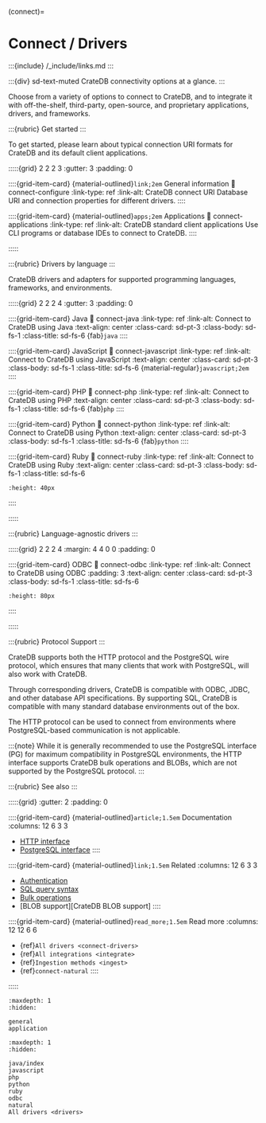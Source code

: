 (connect)=
# Connect / Drivers

:::{include} /_include/links.md
:::

:::{div} sd-text-muted
CrateDB connectivity options at a glance.
:::

Choose from a variety of options to connect to CrateDB, and to integrate it with
off-the-shelf, third-party, open-source, and proprietary applications, drivers,
and frameworks.

:::{rubric} Get started
:::

To get started,
please learn about typical connection URI formats for CrateDB and its
default client applications.

:::::{grid} 2 2 2 3
:gutter: 3
:padding: 0

::::{grid-item-card} {material-outlined}`link;2em` General information
:link: connect-configure
:link-type: ref
:link-alt: CrateDB connect URI
Database URI and connection properties for different drivers.
::::

::::{grid-item-card} {material-outlined}`apps;2em` Applications
:link: connect-applications
:link-type: ref
:link-alt: CrateDB standard client applications
Use CLI programs or database IDEs to connect to CrateDB.
::::

:::::


:::{rubric} Drivers by language
:::

CrateDB drivers and adapters for supported programming languages, frameworks, and environments.

:::::{grid} 2 2 2 4
:gutter: 3
:padding: 0

::::{grid-item-card} Java
:link: connect-java
:link-type: ref
:link-alt: Connect to CrateDB using Java
:text-align: center
:class-card: sd-pt-3
:class-body: sd-fs-1
:class-title: sd-fs-6
{fab}`java`
::::

::::{grid-item-card} JavaScript
:link: connect-javascript
:link-type: ref
:link-alt: Connect to CrateDB using JavaScript
:text-align: center
:class-card: sd-pt-3
:class-body: sd-fs-1
:class-title: sd-fs-6
{material-regular}`javascript;2em`
::::

::::{grid-item-card} PHP
:link: connect-php
:link-type: ref
:link-alt: Connect to CrateDB using PHP
:text-align: center
:class-card: sd-pt-3
:class-body: sd-fs-1
:class-title: sd-fs-6
{fab}`php`
::::

::::{grid-item-card} Python
:link: connect-python
:link-type: ref
:link-alt: Connect to CrateDB using Python
:text-align: center
:class-card: sd-pt-3
:class-body: sd-fs-1
:class-title: sd-fs-6
{fab}`python`
::::

::::{grid-item-card} Ruby
:link: connect-ruby
:link-type: ref
:link-alt: Connect to CrateDB using Ruby
:text-align: center
:class-card: sd-pt-3
:class-body: sd-fs-1
:class-title: sd-fs-6

```{image} /_assets/icon/ruby-logo.svg
:height: 40px
```

::::

:::::

:::{rubric} Language-agnostic drivers
:::

:::::{grid} 2 2 2 4
:margin: 4 4 0 0
:padding: 0

::::{grid-item-card} ODBC
:link: connect-odbc
:link-type: ref
:link-alt: Connect to CrateDB using ODBC
:padding: 3
:text-align: center
:class-card: sd-pt-3
:class-body: sd-fs-1
:class-title: sd-fs-6
```{image} /_assets/icon/odbc-logo.png
:height: 80px
```
::::

:::::


:::{rubric} Protocol Support
:::

CrateDB supports both the HTTP protocol and the PostgreSQL wire protocol,
which ensures that many clients that work with PostgreSQL, will also work with
CrateDB.

Through corresponding drivers, CrateDB is compatible with ODBC,
JDBC, and other database API specifications. By supporting SQL, CrateDB is
compatible with many standard database environments out of the box.

The HTTP protocol can be used to connect from environments where
PostgreSQL-based communication is not applicable.

:::{note}
While it is generally recommended to use the PostgreSQL interface (PG) for maximum
compatibility in PostgreSQL environments, the HTTP interface supports CrateDB
bulk operations and BLOBs, which are not supported by the PostgreSQL
protocol.
:::

:::{rubric} See also
:::

:::::{grid}
:gutter: 2
:padding: 0

::::{grid-item-card} {material-outlined}`article;1.5em` Documentation
:columns: 12 6 3 3
- [HTTP interface]
- [PostgreSQL interface]
::::

::::{grid-item-card} {material-outlined}`link;1.5em` Related
:columns: 12 6 3 3
- [Authentication]
- [SQL query syntax]
- [Bulk operations]
- [BLOB support][CrateDB BLOB support]
::::

::::{grid-item-card} {material-outlined}`read_more;1.5em` Read more
:columns: 12 12 6 6
- {ref}`All drivers <connect-drivers>`
- {ref}`All integrations <integrate>`
- {ref}`Ingestion methods <ingest>`
- {ref}`connect-natural`
::::

:::::


```{toctree}
:maxdepth: 1
:hidden:

general
application
```

```{toctree}
:maxdepth: 1
:hidden:

java/index
javascript
php
python
ruby
odbc
natural
All drivers <drivers>
```


[Authentication]: inv:crate-reference:*:label#admin_auth
[Bulk operations]: inv:crate-reference:*:label#http-bulk-ops
[HTTP interface]: inv:crate-reference:*:label#interface-http
[PostgreSQL interface]: inv:crate-reference:*:label#interface-postgresql
[SQL query syntax]: inv:crate-reference:*:label#sql
